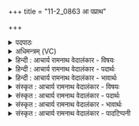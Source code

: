 +++
title = "11-2_0863 आ पप्राथ"

+++
<details><summary>पदपाठः</summary>

आ। प꣣प्राथ। महिना꣢। वृ꣡ष्ण्या꣢꣯। वृ꣣षन्। वि꣡श्वा꣢꣯। श꣣विष्ठ। श꣡व꣢꣯सा। अ꣣स्मा꣢न्। अ꣣व। मघवन्। गो꣡म꣢꣯ति। व्र꣣जे꣢। व꣡ज्रि꣢꣯न्। चि꣣त्रा꣡भिः꣢। ऊ꣣ति꣡भिः꣢। ८६३।
</details>

<details><summary>अधिमन्त्रम् (VC)</summary>

- इन्द्रः
- पुरुहन्मा आङ्गिरसः
- प्रगाथः(विषमा बृहती, समा सतोबृहती)
- पञ्चमः
</details>

<details><summary>हिन्दी : आचार्य रामनाथ वेदालंकार - विषयः</summary>

अगले मन्त्र में परमात्मा और जीवात्मा दोनों का विषय वर्णित करते हैं।
</details>

<details><summary>हिन्दी : आचार्य रामनाथ वेदालंकार - पदार्थः</summary>

पदार्थान्वय -  , (शविष्ठ) सबसे अधिक बली जगदीश्वर ! आपने (महिना) महिमा से और (शवसा) बल से (विश्वा) सब (वृष्ण्या) बलों को अर्थात् आत्मबल, विद्युद्बल, वायुबल, सूर्यबल आदि को (आ पप्राथ) फैलाया है। हे (मघवन्) ऐश्वर्यशालिन् ! हे (वज्रिन्) वज्रधर के समान दण्डसामर्थ्ययुक्त ! आप (गोमति व्रजे) सूर्य, चन्द्र, नक्षत्र आदि लोक-लोकान्तरों से युक्त इस ब्रह्माण्ड में (चित्राभिः) अद्भुत (ऊतिभिः) रक्षाओं से (अस्मान्) हम उपासकों की (अव) रक्षा कीजिए ॥ द्वितीय—जीवात्मा के पक्ष में। हे (वृषन्) शरीरस्थ मन, बुद्धि आदि में सबसे अधिक बली मेरे आत्मा ! तू (महिना) महिमा से और (शवसा) बल से (विश्वा) सब (वृष्ण्या) प्राण, मन, बुद्धि आदि के बलों को (आ पप्राथ) फैलाता है। हे (मघवन्) सद्गुणों के ऐश्वर्य से युक्त ! हे (वज्रिन्) वाणीरूप वज्रवाले ! तू (गोमति व्रजे) इन्द्रियरूप गौओं से युक्त शरीररूप गोशाला में (चित्राभिः) अद्भुत (ऊतिभिः) रक्षाओं से (अस्मान्) हमारा (अव) पालन कर ॥२॥ यहाँ श्लेषालङ्कार है, ‘वृष्, वृष’ और शवि, शव’ में छेकानुप्रास है ॥२॥
</details>

<details><summary>हिन्दी : आचार्य रामनाथ वेदालंकार - भावार्थः</summary>

भावार्थ -  जैसे ब्रह्माण्ड में सब बलवान् पदार्थों में परमेश्वर से उत्पन्न किया हुआ बल है,वैसे ही शरीररूप पिण्ड में प्राण,मन,बुद्धि,इन्द्रियों आदि में जीवात्मा से दिया हुआ सामर्थ्य है और जीवात्मा भी परमेश्वर से ही वैसा सामर्थ्य प्राप्त करता है ॥२॥
</details>

<details><summary>संस्कृत : आचार्य रामनाथ वेदालंकार - विषयः</summary>

अथ परमात्मजीवात्मनोरुभयोर्विषयमाह।
</details>

<details><summary>संस्कृत : आचार्य रामनाथ वेदालंकार - पदार्थः</summary>

पदार्थान्वय -  प्रथमः—परमात्मपरः। हे (वृषन्) सुखवर्षक, (शविष्ठ) बलवत्तम जगदीश्वर ! त्वम् (महिना) महिम्ना (शवसा) बलेन च (विश्वा) सर्वाणि (वृष्णया) वृष्ण्यानि बलानि आत्मबलविद्युद्बलवायुबलसूर्यबलादीनि। [वृषसु वीर्यवत्सु भवं वृष्ण्यम्, भवार्थे यत्।] (आ पप्राथ) विस्तारितवानसि। हे (मघवन्) ऐश्वर्यशालिन् ! हे (वज्रिन्) वज्रधर इव दण्डसामर्थ्ययुक्त ! त्वम् (गोमति व्रजे) सूर्यचन्द्रनक्षत्रादिलोकलोकान्तरयुक्तेऽस्मिन् ब्रह्माण्डे (चित्राभिः) अद्भुताभिः (ऊतिभिः) रक्षाभिः (अस्मान्) उपासकान् (अव) पालय ॥ द्वितीयः—जीवात्मपरः ! हे (वृषन्) देहस्थेषु मनोबुद्ध्यादिषु बलवत्तम मदीय आत्मन् ! त्वम् (महिना) महिम्ना (शवसा) बलेन च (विश्वा) सर्वाणि (वृष्ण्या) वृष्ण्यानि प्राणमनोबुद्धीन्द्रियादीनां बलानि (आ पप्राथ) विस्तारयसि। हे (मघवन्) सद्गुणैश्वर्यवन् ! हे (वज्रिन्) वाग्वज्रयुक्त ! [वाग्घि वज्रः। ऐ० ब्रा० ४।१।] त्वम् (गोमति व्रजे) इन्द्रियरूपगोयुक्ते देहरूपे गोष्ठे (चित्राभिः) अद्भुताभिः (ऊतिभिः) रक्षाभिः (अस्मान् अव) पालय ॥२॥ अत्र श्लेषालङ्कारः। ‘वृष्, वृष’ ‘शवि, शव’ इत्यत्र छेकानुप्रासः ॥२॥
</details>

<details><summary>संस्कृत : आचार्य रामनाथ वेदालंकार - भावार्थः</summary>

भावार्थ -  यथा ब्रह्माण्डे सर्वेषु बलवत्सु पदार्थेषु परमेश्वरकृतं बलमस्ति तथा देहपिण्डे प्राणमनोबुद्धीन्द्रियादिषु जीवात्मदत्तं सामर्थ्यं विद्यते,जीवात्मापि च परमेश्वरादेव तादृशं सामर्थ्यं प्राप्नोति ॥२॥
</details>

<details><summary>संस्कृत : आचार्य रामनाथ वेदालंकार - पादटिप्पनी</summary>

टिप्पनी -   १. ऋ० ८।७०।६,अथ० २०।८१।२,९२।२१।
</details>